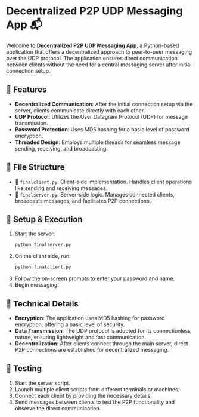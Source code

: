 
# Decentralized P2P UDP Messaging App 📬

Welcome to **Decentralized P2P UDP Messaging App**, a Python-based application that offers a decentralized approach to peer-to-peer messaging over the UDP protocol. The application ensures direct communication between clients without the need for a central messaging server after initial connection setup.

## 🚀 Features

- **Decentralized Communication**: After the initial connection setup via the server, clients communicate directly with each other.
- **UDP Protocol**: Utilizes the User Datagram Protocol (UDP) for message transmission.
- **Password Protection**: Uses MD5 hashing for a basic level of password encryption.
- **Threaded Design**: Employs multiple threads for seamless message sending, receiving, and broadcasting.

## 📁 File Structure

- 📄 `finalclient.py`: Client-side implementation. Handles client operations like sending and receiving messages.
- 📄 `finalserver.py`: Server-side logic. Manages connected clients, broadcasts messages, and facilitates P2P connections.

## 🔧 Setup & Execution

1. Start the server:
   ```bash
   python finalserver.py
   ```
2. On the client side, run:
   ```bash
   python finalclient.py
   ```
3. Follow the on-screen prompts to enter your password and name.
4. Begin messaging! 

## 🧠 Technical Details

- **Encryption**: The application uses MD5 hashing for password encryption, offering a basic level of security.
- **Data Transmission**: The UDP protocol is adopted for its connectionless nature, ensuring lightweight and fast communication.
- **Decentralization**: After clients connect through the main server, direct P2P connections are established for decentralized messaging.

## 🧪 Testing

1. Start the server script.
2. Launch multiple client scripts from different terminals or machines.
3. Connect each client by providing the necessary details.
4. Send messages between clients to test the P2P functionality and observe the direct communication.
